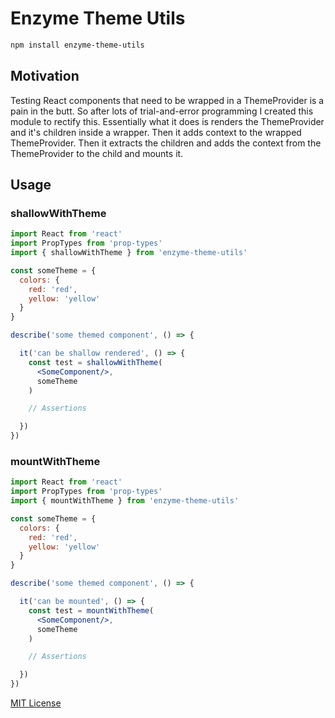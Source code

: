 
# Enzyme Theme Utils

```sh
npm install enzyme-theme-utils
```

## Motivation
Testing React components that need to be wrapped in a ThemeProvider is a pain in the butt. So after lots of trial-and-error programming I created this module to rectify this. Essentially what it does is renders the ThemeProvider and it's children inside a wrapper. Then it adds context to the wrapped ThemeProvider. Then it extracts the children and adds the context from the ThemeProvider to the child and mounts it.

## Usage

### shallowWithTheme

```jsx
import React from 'react'
import PropTypes from 'prop-types'
import { shallowWithTheme } from 'enzyme-theme-utils'

const someTheme = {
  colors: {
    red: 'red',
    yellow: 'yellow'
  }
}

describe('some themed component', () => {

  it('can be shallow rendered', () => {
    const test = shallowWithTheme(
      <SomeComponent/>,
      someTheme
    )

    // Assertions

  })
})
```

### mountWithTheme

```jsx
import React from 'react'
import PropTypes from 'prop-types'
import { mountWithTheme } from 'enzyme-theme-utils'

const someTheme = {
  colors: {
    red: 'red',
    yellow: 'yellow'
  }
}

describe('some themed component', () => {

  it('can be mounted', () => {
    const test = mountWithTheme(
      <SomeComponent/>,
      someTheme
    )

    // Assertions

  })
})

```

[MIT License](LICENSE.md)
